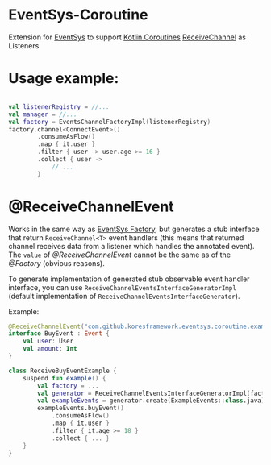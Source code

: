 # EventSys-Coroutine

Extension for [EventSys](https://github.com/ProjectSandstone/EventSys) to support [Kotlin Coroutines](https://kotlinlang.org/docs/coroutines-guide.html) [ReceiveChannel](https://kotlinlang.org/docs/channels.html) as Listeners

# Usage example:

```kotlin

val listenerRegistry = //...
val manager = //...
val factory = EventsChannelFactoryImpl(listenerRegistry)
factory.channel<ConnectEvent>()
        .consumeAsFlow()
        .map { it.user }
        .filter { user -> user.age >= 16 }
        .collect { user ->
            // ...
        }
```

# @ReceiveChannelEvent

Works in the same way as [EventSys Factory](https://github.com/koresframework/EventSys/wiki/Factory-annotation), but generates a stub interface that return `ReceiveChannel<T>` event handlers (this means that returned channel receives data from a listener which handles the annotated event). The `value` of *@ReceiveChannelEvent* cannot be the same as of the *@Factory* (obvious reasons).

To generate implementation of generated stub observable event handler interface, you can use `ReceiveChannelEventsInterfaceGeneratorImpl` (default implementation of `ReceiveChannelEventsInterfaceGenerator`).

Example:

```kotlin
@ReceiveChannelEvent("com.github.koresframework.eventsys.coroutine.example.ExampleEvents")
interface BuyEvent : Event {
    val user: User
    val amount: Int
}

class ReceiveBuyEventExample {
    suspend fun example() {
        val factory = ...
        val generator = ReceiveChannelEventsInterfaceGeneratorImpl(factory)
        val exampleEvents = generator.create(ExampleEvents::class.java) // ExampleEvents = Generated stub interface
        exampleEvents.buyEvent()
            .consumeAsFlow()
            .map { it.user }
            .filter { it.age >= 18 }
            .collect { ... }
    }
}
```